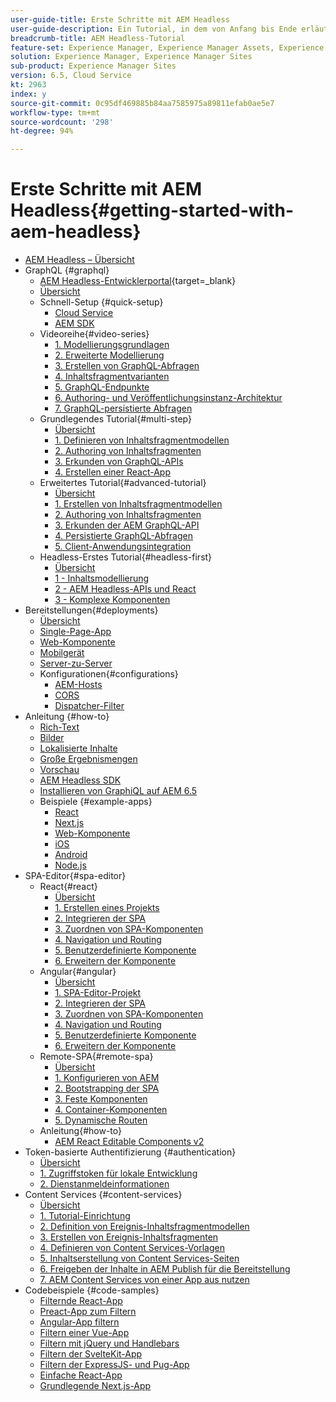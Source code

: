 ```yaml
---
user-guide-title: Erste Schritte mit AEM Headless
user-guide-description: Ein Tutorial, in dem von Anfang bis Ende erläutert wird, wie Inhalte mithilfe von AEM Headless aufgebaut und bereitgestellt werden können.
breadcrumb-title: AEM Headless-Tutorial
feature-set: Experience Manager, Experience Manager Assets, Experience Manager Sites
solution: Experience Manager, Experience Manager Sites
sub-product: Experience Manager Sites
version: 6.5, Cloud Service
kt: 2963
index: y
source-git-commit: 0c95df469885b84aa7585975a89811efab0ae5e7
workflow-type: tm+mt
source-wordcount: '298'
ht-degree: 94%

---
```



# Erste Schritte mit AEM Headless{#getting-started-with-aem-headless}

+ [AEM Headless – Übersicht](./overview.md)
+ GraphQL {#graphql}
   + [AEM Headless-Entwicklerportal](https://experienceleague.adobe.com/landing/experience-manager/headless/developer.html?lang=de){target=_blank}
   + [Übersicht](./graphql/overview.md)
   + Schnell-Setup {#quick-setup}
      + [Cloud Service](./graphql/quick-setup/cloud-service.md)
      + [AEM SDK](./graphql/quick-setup/local-sdk.md)
   + Videoreihe{#video-series}
      + [1. Modellierungsgrundlagen](./graphql/video-series/modeling-basics.md)
      + [2. Erweiterte Modellierung](./graphql/video-series/advanced-modeling.md)
      + [3. Erstellen von GraphQL-Abfragen](./graphql/video-series/creating-graphql-queries.md)
      + [4. Inhaltsfragmentvarianten](./graphql/video-series/content-fragment-variations.md)
      + [5. GraphQL-Endpunkte](./graphql/video-series/graphql-endpoints.md)
      + [6. Authoring- und Veröffentlichungsinstanz-Architektur](./graphql/video-series/author-publish-architecture.md)
      + [7. GraphQL-persistierte Abfragen](./graphql/video-series/graphql-persisted-queries.md)
   + Grundlegendes Tutorial{#multi-step}
      + [Übersicht](./graphql/multi-step/overview.md)
      + [1. Definieren von Inhaltsfragmentmodellen](./graphql/multi-step/content-fragment-models.md)
      + [2. Authoring von Inhaltsfragmenten](./graphql/multi-step/author-content-fragments.md)
      + [3. Erkunden von GraphQL-APIs](./graphql/multi-step/explore-graphql-api.md)
      + [4. Erstellen einer React-App](./graphql/multi-step/graphql-and-react-app.md)
   + Erweitertes Tutorial{#advanced-tutorial}
      + [Übersicht](/help/headless-tutorial/graphql/advanced-graphql/overview.md)
      + [1. Erstellen von Inhaltsfragmentmodellen](/help/headless-tutorial/graphql/advanced-graphql/create-content-fragment-models.md)
      + [2. Authoring von Inhaltsfragmenten](/help/headless-tutorial/graphql/advanced-graphql/author-content-fragments.md)
      + [3. Erkunden der AEM GraphQL-API](/help/headless-tutorial/graphql/advanced-graphql/explore-graphql-api.md)
      + [4. Persistierte GraphQL-Abfragen](/help/headless-tutorial/graphql/advanced-graphql/graphql-persisted-queries.md)
      + [5. Client-Anwendungsintegration](/help/headless-tutorial/graphql/advanced-graphql/client-application-integration.md)
   + Headless-Erstes Tutorial{#headless-first}
      + [Übersicht](./graphql/headless-first-tutorial/overview.md)
      + [1 - Inhaltsmodellierung](./graphql/headless-first-tutorial/1-content-modeling.md)
      + [2 - AEM Headless-APIs und React](./graphql/headless-first-tutorial/2-aem-headless-apis-and-react.md)
      + [3 - Komplexe Komponenten](./graphql/headless-first-tutorial/3-complex-components.md)
+ Bereitstellungen{#deployments}
   + [Übersicht](./graphql/deployment/overview.md)
   + [Single-Page-App](./graphql/deployment/spa.md)
   + [Web-Komponente](./graphql/deployment/web-component.md)
   + [Mobilgerät](./graphql/deployment/mobile.md)
   + [Server-zu-Server](./graphql/deployment/server-to-server.md)
   + Konfigurationen{#configurations}
      + [AEM-Hosts](./graphql/deployment/configurations/aem-hosts.md)
      + [CORS](./graphql/deployment/configurations/cors.md)
      + [Dispatcher-Filter](./graphql/deployment/configurations/dispatcher-filters.md)
+ Anleitung {#how-to}
   + [Rich-Text](./graphql/how-to/rich-text.md)
   + [Bilder](./graphql/how-to/images.md)
   + [Lokalisierte Inhalte](./graphql/how-to/localized-content.md)
   + [Große Ergebnismengen](./graphql/how-to/large-result-sets.md)
   + [Vorschau](./graphql/how-to/preview.md)
   + [AEM Headless SDK](./graphql/how-to/aem-headless-sdk.md)
   + [Installieren von GraphiQL auf AEM 6.5](./graphql/how-to/install-graphiql-aem-6-5.md)
   + Beispiele {#example-apps}
      + [React](./graphql/example-apps/react-app.md)
      + [Next.js](./graphql/example-apps/next-js.md)
      + [Web-Komponente](./graphql/example-apps/web-component.md)
      + [iOS](./graphql/example-apps/ios-swiftui-app.md)
      + [Android](./graphql/example-apps/android-app.md)
      + [Node.js](./graphql/example-apps/server-to-server-app.md)
+ SPA-Editor{#spa-editor}
   + React{#react}
      + [Übersicht](./spa-editor/react/overview.md)
      + [1. Erstellen eines Projekts](./spa-editor/react/create-project.md)
      + [2. Integrieren der SPA](./spa-editor/react/integrate-spa.md)
      + [3. Zuordnen von SPA-Komponenten](./spa-editor/react/map-components.md)
      + [4. Navigation und Routing](./spa-editor/react/navigation-routing.md)
      + [5. Benutzerdefinierte Komponente](./spa-editor/react/custom-component.md)
      + [6. Erweitern der Komponente](./spa-editor/react/extend-component.md)
   + Angular{#angular}
      + [Übersicht](./spa-editor/angular/overview.md)
      + [1. SPA-Editor-Projekt](./spa-editor/angular/create-project.md)
      + [2. Integrieren der SPA](./spa-editor/angular/integrate-spa.md)
      + [3. Zuordnen von SPA-Komponenten](./spa-editor/angular/map-components.md)
      + [4. Navigation und Routing](./spa-editor/angular/navigation-routing.md)
      + [5. Benutzerdefinierte Komponente](./spa-editor/angular/custom-component.md)
      + [6. Erweitern der Komponente](./spa-editor/angular/extend-component.md)
   + Remote-SPA{#remote-spa}
      + [Übersicht](./spa-editor/remote-spa/overview.md)
      + [1. Konfigurieren von AEM](./spa-editor/remote-spa/aem-configure.md)
      + [2. Bootstrapping der SPA](./spa-editor/remote-spa/spa-bootstrap.md)
      + [3. Feste Komponenten](./spa-editor/remote-spa/spa-fixed-component.md)
      + [4. Container-Komponenten](./spa-editor/remote-spa/spa-container-component.md)
      + [5. Dynamische Routen](./spa-editor/remote-spa/spa-dynamic-routes.md)
   + Anleitung{#how-to}
      + [AEM React Editable Components v2](./spa-editor/how-to/react-core-components-v2.md)
+ Token-basierte Authentifizierung {#authentication}
   + [Übersicht](./authentication/overview.md)
   + [1. Zugriffstoken für lokale Entwicklung](./authentication/local-development-access-token.md)
   + [2. Dienstanmeldeinformationen](./authentication/service-credentials.md)
+ Content Services {#content-services}
   + [Übersicht](./content-services/overview.md)
   + [1. Tutorial-Einrichtung](./content-services/chapter-1.md)
   + [2. Definition von Ereignis-Inhaltsfragmentmodellen](./content-services/chapter-2.md)
   + [3. Erstellen von Ereignis-Inhaltsfragmenten](./content-services/chapter-3.md)
   + [4. Definieren von Content Services-Vorlagen](./content-services/chapter-4.md)
   + [5. Inhaltserstellung von Content Services-Seiten](./content-services/chapter-5.md)
   + [6. Freigeben der Inhalte in AEM Publish für die Bereitstellung](./content-services/chapter-6.md)
   + [7. AEM Content Services von einer App aus nutzen](./content-services/chapter-7.md)
+ Codebeispiele {#code-samples}
   + [Filternde React-App](./graphql/code-samples/filtering-react-app.md)
   + [Preact-App zum Filtern](./graphql/code-samples/filtering-preact-app.md)
   + [Angular-App filtern](./graphql/code-samples/filtering-angular-app.md)
   + [Filtern einer Vue-App](./graphql/code-samples/filtering-vue-app.md)
   + [Filtern mit jQuery und Handlebars](./graphql/code-samples/filtering-jquery-handlebars.md)
   + [Filtern der SvelteKit-App](./graphql/code-samples/filtering-sveltekit-app.md)
   + [Filtern der ExpressJS- und Pug-App](./graphql/code-samples/filtering-express-pug-app.md)
   + [Einfache React-App](./graphql/code-samples/basic-react-app.md)
   + [Grundlegende Next.js-App](./graphql/code-samples/basic-nextjs-app.md)

